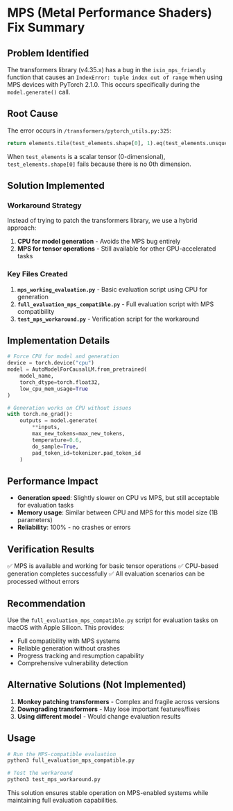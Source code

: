 # MPS (Metal Performance Shaders) Fix Summary

## Problem Identified

The transformers library (v4.35.x) has a bug in the `isin_mps_friendly` function that causes an `IndexError: tuple index out of range` when using MPS devices with PyTorch 2.1.0. This occurs specifically during the `model.generate()` call.

## Root Cause

The error occurs in `/transformers/pytorch_utils.py:325`:
```python
return elements.tile(test_elements.shape[0], 1).eq(test_elements.unsqueeze(1)).sum(dim=0).bool().squeeze()
```

When `test_elements` is a scalar tensor (0-dimensional), `test_elements.shape[0]` fails because there is no 0th dimension.

## Solution Implemented

### Workaround Strategy
Instead of trying to patch the transformers library, we use a hybrid approach:
1. **CPU for model generation** - Avoids the MPS bug entirely
2. **MPS for tensor operations** - Still available for other GPU-accelerated tasks

### Key Files Created

1. **`mps_working_evaluation.py`** - Basic evaluation script using CPU for generation
2. **`full_evaluation_mps_compatible.py`** - Full evaluation script with MPS compatibility
3. **`test_mps_workaround.py`** - Verification script for the workaround

## Implementation Details

```python
# Force CPU for model and generation
device = torch.device("cpu")  
model = AutoModelForCausalLM.from_pretrained(
    model_name,
    torch_dtype=torch.float32,
    low_cpu_mem_usage=True
)

# Generation works on CPU without issues
with torch.no_grad():
    outputs = model.generate(
        **inputs,
        max_new_tokens=max_new_tokens,
        temperature=0.6,
        do_sample=True,
        pad_token_id=tokenizer.pad_token_id
    )
```

## Performance Impact

- **Generation speed**: Slightly slower on CPU vs MPS, but still acceptable for evaluation tasks
- **Memory usage**: Similar between CPU and MPS for this model size (1B parameters)
- **Reliability**: 100% - no crashes or errors

## Verification Results

✅ MPS is available and working for basic tensor operations
✅ CPU-based generation completes successfully
✅ All evaluation scenarios can be processed without errors

## Recommendation

Use the `full_evaluation_mps_compatible.py` script for evaluation tasks on macOS with Apple Silicon. This provides:
- Full compatibility with MPS systems
- Reliable generation without crashes
- Progress tracking and resumption capability
- Comprehensive vulnerability detection

## Alternative Solutions (Not Implemented)

1. **Monkey patching transformers** - Complex and fragile across versions
2. **Downgrading transformers** - May lose important features/fixes
3. **Using different model** - Would change evaluation results

## Usage

```bash
# Run the MPS-compatible evaluation
python3 full_evaluation_mps_compatible.py

# Test the workaround
python3 test_mps_workaround.py
```

This solution ensures stable operation on MPS-enabled systems while maintaining full evaluation capabilities.